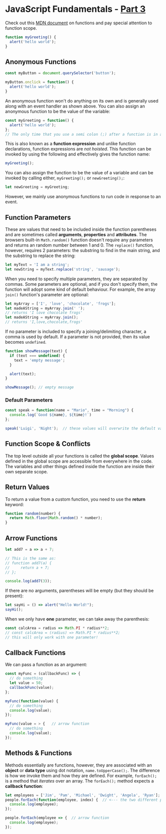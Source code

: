 # JavaScript Fundamentals - [Part 3](https://www.theodinproject.com/courses/foundations/lessons/fundamentals-part-3) 

Check out this [MDN document](https://developer.mozilla.org/en-US/docs/Learn/JavaScript/Building_blocks/Functions) on functions and pay special attention to function scope.
```js
function myGreeting() {
  alert('hello world');
}
```

## Anonymous Functions
```js
const myButton = document.querySelector('button');

myButton.onclick = function() {
  alert('hello world');
}
```
An anonymous function won't do anything on its own and is generally used along with an event handler as shown above. You can also assign an anonymous function to be the value of the variable:
```js
const myGreeting = function() {
  alert('hello world');
};
// The only time that you use a semi colon (;) after a function is in a function expression
```
This is also known as a **function expression** and unlike function declarations, function expressions are _not hoisted_. This function can be invoked by using the following and effectively gives the function name:
```js
myGreeting();
```
You can also assign the function to be the value of a variable and can be invoked by calling either, `myGreeting();` or `newGreeting();`:
```js
let newGreeting = myGreeting;
```
However, we mainly use anonymous functions to run code in response to an event.

## Function Parameters
These are values that need to be included inside the function parentheses and are sometimes called **arguments**, **properties** and **attributes**.
The browsers built-in `Math.random()` function doesn't require any parameters and returns an random number between 1 and 0.
The `replace()` function, however, requires 2 parameters: the substring to find in the main string, and the substring to replace the string:
```js
let myText = 'I am a string';
let newString = myText.replace('string', 'sausage');
```
When you need to specify multiple parameters, they are separated by commas. Some parameters are optional, and if you don't specify them, the function will adopt some kind of default behaviour. For example, the array `join()` function's parameter are optional:
```js
let myArray = ['I', 'love', 'chocolate', 'frogs'];
let madeAString = myArray.join(' ');
// returns 'I love chocolate frogs'
let madeAString = myArray.join();
// returns 'I,love,chocolate,frogs'
```
If no parameter is included to specify a joining/delimiting character, a comma is used by default. If a parameter is not provided, then its value becomes `undefined`.
```js
function showMessage(text) {
  if (text === undefined) {
    text = 'empty message';
  }

  alert(text);
}

showMessage(); // empty message
```

### Default Parameters
```js
const speak = function(name = "Mario", time = "Morning") {
  console.log(`Good ${name}, ${time}!`)
};

speak('Luigi', 'Night');  // these values will overwrite the default values above
```

## Function Scope & Conflicts
The top level outside all your functions is called the **global scope**. Values defined in the global scope are accessible from everywhere in the code. The variables and other things defined inside the function are inside their own separate scope.

## Return Values
To return a value from a custom function, you need to use the **return** keyword:
```js
function random(number) {
  return Math.floor(Math.random() * number);
}
```
## Arrow Functions
```js
let add7 = a => a + 7;

// This is the same as:
// function add7(a) {
//     return a + 7;
// };

console.log(add7(3));
```
If there are no arguments, parentheses will be empty (but they should be present):
```js
let sayHi = () => alert("Hello World!");
sayHi();
```
When we only have **one** parameter, we can take away the parenthesis:
```js
const calcArea = radius => Math.PI * radius**2;
// const calcArea = (radius) => Math.PI * radius**2;
// this will only work with one parameter!
```

## Callback Functions
We can pass a function as an argument:
```js
const myFunc = (callbackFunc) => {
  // do something
  let value = 50;
  callbackFunc(value);
};

myFunc(function(value) {
  // do something
  console.log(value);
});

myFunc(value = > {   // arrow function
  // do something
  console.log(value);
});
```

## Methods & Functions
Methods essentially are functions, however, they are associated with an **object** or **data type** using dot notation, `name.toUpperCase();`. The difference is how we invoke them and how they are defined.
For example, `forEach();` is a method that _iterates_ over an array. The `forEach();` method expects a **callback function**:
```js
let employees = ['Jim', 'Pam', 'Michael', 'Dwight', 'Angela', 'Ryan'];
people.forEach(function(employee, index) {  // <--- the two different parameters that we can pass into the function
  console.log(employee);
});

people.forEach(employee => {  // arrow function
  console.log(employee);
});
```

